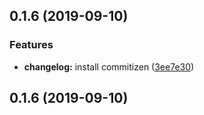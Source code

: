 ## 0.1.6 (2019-09-10)


### Features

* **changelog:** install commitizen ([3ee7e30](https://github.com/johnsmithsren/koa-test/commit/3ee7e30))



## 0.1.6 (2019-09-10)



